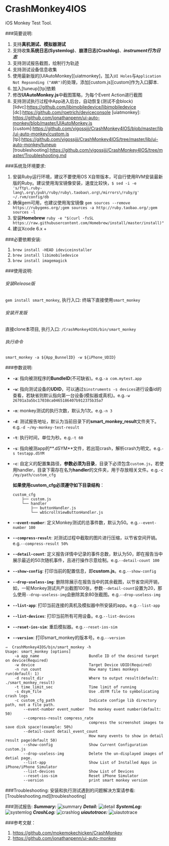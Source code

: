 # CrashMonkey4IOS
iOS Monkey Test Tool.

###简要说明:
1. 支持**真机测试、模拟器测试**
2. 支持收集**系统日志(Systemlog)**、**崩溃日志(Crashlog)**、***instrument行为日志***
3. 支持测试报告截图，绘制行为轨迹
4. 支持测试设备信息收集
5. 使用最新版的[UIAutoMonkey][uiatmonkey]，加入`UI Holes`与`Application Not Repsonding ("ANR")`的处理，添加[custom.js][custom]作为入口脚本.
6. 加入[tuneup][tp]依赖
7. 修改**UIAutoMonkey.js**中截图策略，为每个Event Action进行截图
8. 支持测试执行过程中App进入后台，自动恢复(测试不会block)
  [lidvc]:https://github.com/libimobiledevice/libimobiledevice
  [dc]:https://github.com/rpetrich/deviceconsole
  [uiatmonkey]: https://github.com/jonathanpenn/ui-auto-monkey/blob/master/UIAutoMonkey.js
  [custom]:https://github.com/vigossjjj/CrashMonkey4IOS/blob/master/lib/ui-auto-monkey/custom.js
  [tp]:https://github.com/vigossjjj/CrashMonkey4IOS/tree/master/lib/ui-auto-monkey/tuneup
  [troubleshooting]:https://github.com/vigossjjj/CrashMonkey4IOS/tree/master/Troubleshooting.md

###系统及环境要求:
1. 安装Ruby运行环境，建议不要使用OS X自带版本，可自行使用RVM安装最新版的Ruby。建议使用淘宝镜像安装，速度比较快，`$ sed -i -e 's/ftp\.ruby-lang\.org\/pub\/ruby/ruby\.taobao\.org\/mirrors\/ruby/g' ~/.rvm/config/db`
2. 确保gem可用，也建议使用淘宝镜像 `gem sources --remove https://rubygems.org/;gem sources -a http://ruby.taobao.org/;gem sources -l`
3. 安装**Homebrew** `ruby -e "$(curl -fsSL https://raw.githubusercontent.com/Homebrew/install/master/install)"`
4. 建议Xcode 6.x +

###必要依赖安装:
1. `brew install -HEAD ideviceinstaller`
2. `brew install libimobiledevice`
3. `brew install imagemagick`

###使用说明:
###### 安装Release版
`gem install smart_monkey`, 执行入口: 终端下直接使用`smart_monkey`
###### 安装开发版
直接clone本项目, 执行入口: `/CrashMonkey4IOS/bin/smart_monkey`

###### 执行命令
`smart_monkey -a ${App_BunnelID} -w ${iPhone_UDID}`

###参数说明:

* **`-a`**: 指向被测程序的**BundleID**(不可缺省)。e.g.`-a com.mytest.app`
* **`-w`**: 指向测试设备的**UDID**，可以通过`$instruments -s devices`进行设备id的查看，若缺省则默认指向第一台设备(模拟器或真机)。e.g.`-w 26701a3a5bc17038ca0465186407b912375b35a7`
* **`-n`**: monkey测试的执行次数，默认为1次。e.g.`-n 3`
* **`-d`**: 测试报告地址，默认为当前目录下的**smart_monkey_result**文件夹下。e.g.`-d ~/my-monkey-test-result`
* **`-t`**: 执行时间，单位为秒。e.g.`-t 60`
* **`-s`**: 指向被测app的**.dSYM**文件，若出现crash，解析crash为明文。e.g.`-s testapp.dSYM`
* **`-c`**: 自定义的配置集路径，**参数必须为目录**，目录下必须包含`custom.js`，若使用handler，目录下需存在名为**handler**的文件夹，用于存放相关文件。e.g.`-c /my/path/custom_cfg`

	**如果使用custom_cfg必须遵守如下目录结构**：

	```
	custom_cfg
    	├── custom.js
    	└── handler
        	├── buttonHandler.js
        	└── wbScrollViewButtonHandler.js
	```
* **`--event-number`**: 定义Monkey测试的总事件数，默认为50。e.g.`--event-number 100`
* **`--compress-result`**: 对测试过程中截取的图片进行压缩，以节省空间开销。e.g.`--compress-result 50%`
* **`--detail-count`**: 定义报告详情中记录的事件总数，默认为50，即在报告当中展示最近的50次随机事件，且进行操作示意绘制。e.g.`--detail-count 100`
* **`--show-config`**: 打印当前的配置信息，即**custom.js**。e.g.`--show-config`
* **`--drop-useless-img`**: 删除除展示在报告当中的其余截图，以节省空间开销，如，一轮Monkey测试共产出截图100张，参数`--detail-count`设置为20，那么使用`--drop-useless-img`会删除其余80张截图。e.g.`--drop-useless-img`
* **`--list-app`**: 打印当前连接的真机及模拟器中所安装的app。e.g.`--list-app`
* **`--list-devices`**: 打印当前所有可用设备。e.g.`--list-devices`
* **`--reset-ios-sim`**: 重启模拟器。e.g.`--reset-ios-sim`
* **`--version`**: 打印smart_monkey的版本号。e.g.`--version`

```
⇒  CrashMonkey4IOS/bin/smart_monkey -h
Usage: smart_monkey [options]
    -a app_name                      Bundle ID of the desired target on device(Required)
    -w device                        Target Device UDID(Required)
    -n run_count                     How many times monkeys run(default: 1)
    -d result_dir                    Where to output result(default: ./smart_monkey_result)
    -t time_limit_sec                Time limit of running
    -s dsym_file                     Use .dSYM file to symbolicating crash logs
    -c custom_cfg_path               Indicate confige lib directory path, not a file path.
        --event-number event_number  The monkey event number(default: 50)
        --compress-result compress_rate
                                     compress the screenshot images to save disk space!(example: 50%)
        --detail-count detail_event_count
                                     How many events to show in detail result page(default 50)
        --show-config                Show Current Configuration custom.js
        --drop-useless-img           Delete the un-displayed images of detial page.
        --list-app                   Show List of Installed Apps in iPhone/iPhone Simulator
        --list-devices               Show List of Devices
        --reset-ios-sim              Reset iPhone Simulator
        --version                    print smart monkey version
```

###Troubleshooting:
安装和执行测试遇到的问题解决方案请参看:[Troubleshooting.md][troubleshooting]

###测试报告:
***Summary:***
<img alt="summary" src="https://github.com/vigossjjj/CrashMonkey4IOS/blob/master/img/summary.jpg">
***Detail:***
<img alt="detail" src="https://github.com/vigossjjj/CrashMonkey4IOS/blob/master/img/detail.jpg">
***SystemLog:***
<img alt="systemlog" src="https://github.com/vigossjjj/CrashMonkey4IOS/blob/master/img/systemlog.jpg">
***CrashLog:***
<img alt="crashlog" src="https://github.com/vigossjjj/CrashMonkey4IOS/blob/master/img/crashlog.jpg">
***uiautotrace:***
<img alt="uiautotrace" src="https://github.com/vigossjjj/CrashMonkey4IOS/blob/master/img/uiauto_trace.jpg">

###参考文献：
1. https://github.com/mokemokechicken/CrashMonkey
2. https://github.com/jonathanpenn/ui-auto-monkey

